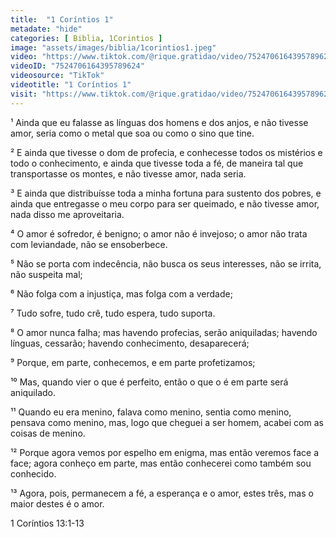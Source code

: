 ```yaml
---
title:  "1 Coríntios 1"
metadate: "hide"
categories: [ Biblia, 1Corintios ]
image: "assets/images/biblia/1corintios1.jpeg"
video: "https://www.tiktok.com/@rique.gratidao/video/7524706164395789624"
videoID: "7524706164395789624"
videosource: "TikTok"
videotitle: "1 Coríntios 1"
visit: "https://www.tiktok.com/@rique.gratidao/video/7524706164395789624"
---
```




¹ Ainda que eu falasse as línguas dos homens e dos anjos, e não tivesse amor, seria como o metal que soa ou como o sino que tine.

² E ainda que tivesse o dom de profecia, e conhecesse todos os mistérios e todo o conhecimento, e ainda que tivesse toda a fé, de maneira tal que transportasse os montes, e não tivesse amor, nada seria.

³ E ainda que distribuísse toda a minha fortuna para sustento dos pobres, e ainda que entregasse o meu corpo para ser queimado, e não tivesse amor, nada disso me aproveitaria.

⁴ O amor é sofredor, é benigno; o amor não é invejoso; o amor não trata com leviandade, não se ensoberbece.

⁵ Não se porta com indecência, não busca os seus interesses, não se irrita, não suspeita mal;

⁶ Não folga com a injustiça, mas folga com a verdade;

⁷ Tudo sofre, tudo crê, tudo espera, tudo suporta.

⁸ O amor nunca falha; mas havendo profecias, serão aniquiladas; havendo línguas, cessarão; havendo conhecimento, desaparecerá;

⁹ Porque, em parte, conhecemos, e em parte profetizamos;

¹⁰ Mas, quando vier o que é perfeito, então o que o é em parte será aniquilado.

¹¹ Quando eu era menino, falava como menino, sentia como menino, pensava como menino, mas, logo que cheguei a ser homem, acabei com as coisas de menino.

¹² Porque agora vemos por espelho em enigma, mas então veremos face a face; agora conheço em parte, mas então conhecerei como também sou conhecido.

¹³ Agora, pois, permanecem a fé, a esperança e o amor, estes três, mas o maior destes é o amor. 

1 Coríntios 13:1-13